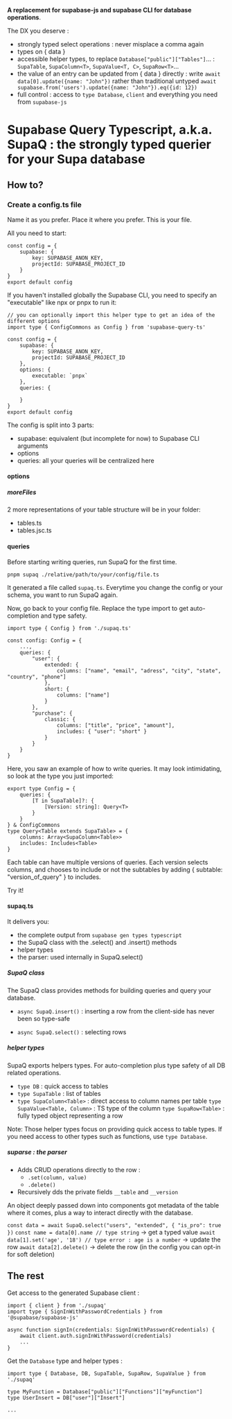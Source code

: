 **A replacement for supabase-js and supabase CLI for database operations**.

The DX you deserve :
- strongly typed select operations : 
  never misplace a comma again
- types on { data }
- accessible helper types, to replace `Database["public"]["Tables"]`... : 
  `SupaTable`, `SupaColumn<T>`, `SupaValue<T, C>`, `SupaRow<T>`...
- the value of an entry can be updated from { data } directly :
   write `await data[0].update({name: "John"})` 
   rather than traditional untyped `await supabase.from('users').update({name: "John"}).eq({id: 12})`
- full control :
  access to `type Database`, `client` and everything you need from `supabase-js` 

# Supabase Query Typescript, a.k.a. SupaQ : the strongly typed querier for your Supa database

## How to?

### Create a config.ts file

Name it as you prefer. Place it where you prefer. This is your file.

All you need to start:

```
const config = {
	supabase: {
		key: SUPABASE_ANON_KEY,
		projectId: SUPABASE_PROJECT_ID
	}
}
export default config
```

If you haven't installed globally the Supabase CLI, you need to specify an "executable" like npx or pnpx to run it: 

```
// you can optionally import this helper type to get an idea of the different options
import type { ConfigCommons as Config } from 'supabase-query-ts'

const config = {
	supabase: {
		key: SUPABASE_ANON_KEY,
		projectId: SUPABASE_PROJECT_ID
	},
	options: {
		executable: `pnpx`
	},
	queries: {

	}
}
export default config
``` 

The config is split into 3 parts:
- supabase: equivalent (but incomplete for now) to Supabase CLI arguments
- options
- queries: all your queries will be centralized here

#### options

##### moreFiles

2 more representations of your table structure will be in your folder: 
- tables.ts
- tables.jsc.ts

#### queries

Before starting writing queries, run SupaQ for the first time.

```
pnpm supaq ./relative/path/to/your/config/file.ts
```

It generated a file called `supaq.ts`. Everytime you change the config or your schema, you want to run SupaQ again.

Now, go back to your config file. Replace the type import to get auto-completion and type safety.

```
import type { Config } from './supaq.ts'

const config: Config = {
	...,
	queries: {
		"user": {
			extended: {
				columns: ["name", "email", "adress", "city", "state", "country", "phone"]
			},
			short: {
				columns: ["name"]
			}
		},
		"purchase": {
			classic: {
				columns: ["title", "price", "amount"],
				includes: { "user": "short" }
			}
		}
	}
}
``` 

Here, you saw an example of how to write queries. It may look intimidating, so look at the type you just imported:

```
export type Config = {
	queries: {
		[T in SupaTable]?: {
			[Version: string]: Query<T>
		}
	}
} & ConfigCommons
type Query<Table extends SupaTable> = {
	columns: Array<SupaColumn<Table>>
	includes: Includes<Table>
}
```

Each table can have multiple versions of queries. Each version selects columns, and chooses to include or not the subtables by adding { subtable: "version_of_query" } to includes.

Try it!

#### supaq.ts

It delivers you:
- the complete output from `supabase gen types typescript`
- the SupaQ class with the .select() and .insert() methods
- helper types
- the parser: used internally in SupaQ.select()

##### SupaQ class

The SupaQ class provides methods for building queries and query your database.

- ```async SupaQ.insert()``` : inserting a row from the client-side has never been so type-safe

- ```async SupaQ.select()``` : selecting rows

##### helper types

SupaQ exports helpers types. For auto-completion plus type safety of all DB related operations.

- ```type DB``` : quick access to tables
- ```type SupaTable``` : list of tables
- ```type SupaColumn<Table>``` : direct access to column names per table
```type SupaValue<Table, Column>``` : TS type of the column
```type SupaRow<Table>``` : fully typed object representing a row

Note: Those helper types focus on providing quick access to table types. If you need access to other types such as functions, use `type Database`.

##### suparse : the parser

- Adds CRUD operations directly to the row :
	- ```.set(column, value)```
	- ```.delete()```
- Recursively dds the private fields `__table` and `__version` 

An object deeply passed down into components got metadata of the table where it comes, plus a way to interact directly with the database.

`const data = await SupaQ.select("users", "extended", { "is_pro": true })`
`const name = data[0].name // type string` -> get a typed value
`await data[1].set('age', '18') // type error : age is a number` -> update the row
`await data[2].delete()` -> delete the row (in the config you can opt-in for soft deletion)


## The rest

Get access to the generated Supabase client :

```
import { client } from './supaq'
import type { SignInWithPasswordCredentials } from '@supabase/supabase-js'

async function signIn(credentials: SignInWithPasswordCredentials) {
	await client.auth.signInWithPassword(credentials)
	...
}
```

Get the `Database` type and helper types :

```
import type { Database, DB, SupaTable, SupaRow, SupaValue } from './supaq'

type MyFunction = Database["public"]["Functions"]["myFunction"]
type UserInsert = DB["user"]["Insert"]

...

```

